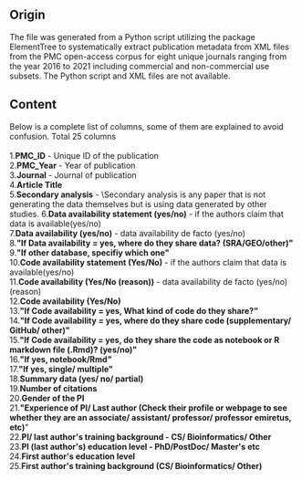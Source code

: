 ## Origin
The file was generated from a Python script utilizing the package ElementTree to systematically extract publication metadata from XML files from the PMC open-access corpus for eight unique journals ranging from the year 2016 to 2021 including commercial and non-commercial use subsets. The Python script and XML files are not available.
## Content
Below is a complete list of columns, some of them are explained to avoid confusion. Total 25 columns\
\
1.**PMC_ID** -  Unique ID of the publication\
2.**PMC_Year** - Year of publication\
3.**Journal** - Journal of publication\
4.**Article Title**\
5.**Secondary analysis** - \Secondary analysis is any paper that is not generating the data themselves but is using data generated by other studies.
6.**Data availability statement (yes/no)** - if the authors claim that data is available(yes/no)\
7.**Data availability (yes/no)** - data availability de facto (yes/no)\
8.**"If Data availability = yes, where do they share data? (SRA/GEO/other)"**\
9.**"If other database, specifiy which one"**\
10.**Code availability statement (Yes/No)** - if the authors claim that data is available(yes/no)\
11.**Code availability (Yes/No (reason))**  - data availability de facto (yes/no)(reason)\
12.**Code availability (Yes/No)**\
13.**"If Code availability = yes, What kind of code do they share?"**\
14.**"If Code availability = yes, where do they share code (supplementary/ GitHub/ other)"**\
15.**"If Code availability = yes, do they share the code as notebook or R markdown file (.Rmd)? (yes/no)"**\
16.**"If yes, notebook/Rmd"**\
17.**"If yes, single/ multiple"**\
18.**Summary data (yes/ no/ partial)**\
19.**Number of citations**\
20.**Gender of the PI**\
21.**"Experience of PI/ Last author (Check their profile or webpage to see whether they are an associate/ assistant/ professor/ professor emiretus, etc)**"\
22.**PI/ last author's training background - CS/ Bioinformatics/ Other**\
23.**PI (last author's) education level - PhD/PostDoc/ Master's etc**\
24.**First author's education level**\
25.**First author's training background (CS/ Bioinformatics/ Other)**
